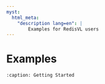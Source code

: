 ```yaml
---
myst:
  html_meta:
    "description lang=en": |
        Examples for RedisVL users
---
```


# Examples


```{toctree}
:caption: Getting Started


```
